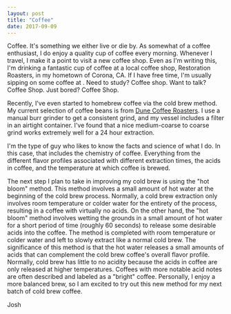 ```yaml
---
layout: post
title: "Coffee"
date: 2017-09-09
---
```


Coffee. It's something we either live or die by. As somewhat of a coffee enthusiast, I do enjoy a quality cup of coffee every morning. Whenever I travel, I make it a point to visit a new coffee shop. Even as I'm writing this, I'm drinking a fantastic cup of coffee at a local coffee shop, Restoration Roasters, in my hometown of Corona, CA. If I have free time, I'm usually sipping on some coffee at . Need to study? Coffee shop. Want to talk? Coffee Shop. Just bored? Coffee Shop. 

Recently, I've even started to homebrew coffee via the cold brew method. My current selection of coffee beans is from <a href="https://www.dunecoffeeroasters.com/" target="blank">Dune Coffee Roasters</a>. I use a manual burr grinder to get a consistent grind, and my vessel includes a filter in an airtight container. I've found that a nice medium-coarse to coarse grind works extremely well for a 24 hour extraction. 

I'm the type of guy who likes to know the facts and science of what I do. In this case, that includes the chemistry of coffee. Everything from the different flavor profiles associated with different extraction times, the acids in coffee, and the temperature at which coffee is brewed.

The next step I plan to take in improving my cold brew is using the "hot bloom" method. This method involves a small amount of hot water at the beginning of the cold brew process. Normally, a cold brew extraction only involves room temperature or colder water for the entirety of the process, resulting in a coffee with virtually no acids. On the other hand, the "hot bloom" method involves wetting the grounds in a small amount of hot water for a short period of time (roughly 60 seconds) to release some desirable acids into the coffee. The method is completed with room temperature or colder water and left to slowly extract like a normal cold brew. The significance of this method is that the hot water releases a small amounts of acids that can complement the cold brew coffee's overall flavor profile. Normally, cold brew has little to no acidity because the acids in coffee are only released at higher temperatures. Coffees with more notable acid notes are often described and labeled as a "bright" coffee. Personally, I enjoy a more balanced brew, so I am excited to try out this new method for my next batch of cold brew coffee. 

Josh
